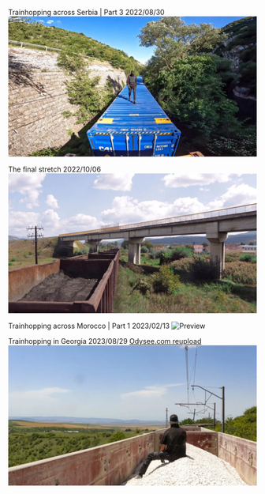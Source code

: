 Trainhopping across Serbia | Part 3
2022/08/30
![Preview](video_preview/Trainhopping_across_Serbia___Part_3.webp)

The final stretch
2022/10/06
![Preview](video_preview/The_final_stretch.webp)

Trainhopping across Morocco | Part 1
2023/02/13
![Preview](video_preview/Trainhopping_across_Morocco_｜_Part_1.webp)

Trainhopping in Georgia
2023/08/29
[Odysee.com reupload](https://odysee.com/@urbexArchive:5/trainhopping-in-georgia:6)
![Preview](video_preview/Trainhopping_in_Georgia.webp)
